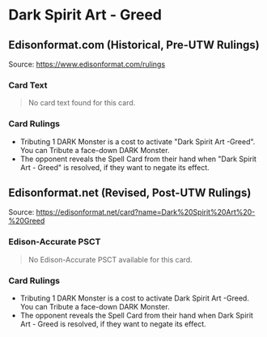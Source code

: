 # Dark Spirit Art - Greed

## Edisonformat.com (Historical, Pre-UTW Rulings)

Source: https://www.edisonformat.com/rulings

### Card Text

> No card text found for this card.

### Card Rulings

*   Tributing 1 DARK Monster is a cost to activate "Dark Spirit Art -Greed". You can Tribute a face-down DARK Monster.
*   The opponent reveals the Spell Card from their hand when "Dark Spirit Art - Greed" is resolved, if they want to negate its effect.

## Edisonformat.net (Revised, Post-UTW Rulings)

Source: https://edisonformat.net/card?name=Dark%20Spirit%20Art%20-%20Greed

### Edison-Accurate PSCT

> No Edison-Accurate PSCT available for this card.

### Card Rulings

*   Tributing 1 DARK Monster is a cost to activate Dark Spirit Art -Greed. You can Tribute a face-down DARK Monster.
*   The opponent reveals the Spell Card from their hand when Dark Spirit Art - Greed is resolved, if they want to negate its effect.
            